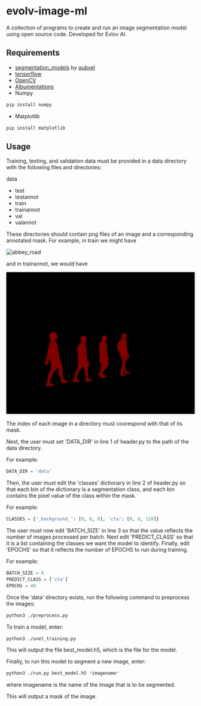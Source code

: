 # evolv-image-ml
A collection of programs to create and run an image segmentation model using open source code. Developed for Evlov AI.

## Requirements
- [segmentation_models](https://github.com/qubvel/segmentation_models) by [qubvel](https://github.com/qubvel)  
- [tensorflow](https://www.tensorflow.org/install)  
- [OpenCV](https://opencv.org/releases/)  
- [Albumentations](https://albumentations.ai/docs/getting_started/installation/)  
- Numpy
```zsh
pip install numpy
```
- Matplotlib
```zsh
pip install matplotlib
```

## Usage
Training, testing, and validation data must be provided in a data directory with the following files and directories:

data
- test
- testannot
- train
- trainannot
- val 
- valannot

These directories should contain png files of an image and a corresponding annotated mask.
For example, in train we might have

![abbey_road](abbey_road_example/img.png)

and in trainannot, we would have

![mask](abbey_road_example/label.png)

The index of each image in a directory must coorespond with that of its mask.

Next, the user must set 'DATA_DIR' in line 1 of header.py to the path of the data directory.

For example:

```python
DATA_DIR = 'data'
```

Then, the user must edit the 'classes' dictionary in line 2 of header.py so that each bin of the dictionary is a segmentation class, and each bin contains the pixel value of the class within the mask.

For example:

```python
CLASSES = {'_background_': [0, 0, 0], 'cta': [0, 0, 128]}
```

The user must now edit 'BATCH_SIZE' in line 3 so that the value reflects the number of images processed per batch. Next edit 'PREDICT_CLASS' so that it is a list containing the classes we want the model to identify. Finally, edit 'EPOCHS' so that it reflects the number of EPOCHS to run during training.

For example:
```python
BATCH_SIZE = 8
PREDICT_CLASS = ['cta']
EPOCHS = 40
```

Once the 'data' directory exists, run the following command to preprocess the images:
```zsh
python3 ./preprocess.py
```

To train a model, enter:
```zsh 
python3 ./unet_training.py
```
This will output the file best_model.h5, which is the file for the model.

Finally, to run this model to segment a new image, enter:
```zsh
python3 ./run.py best_model.h5 *imagename*
```
where imagename is the name of the image that is to be segmented.

This will output a mask of the image.